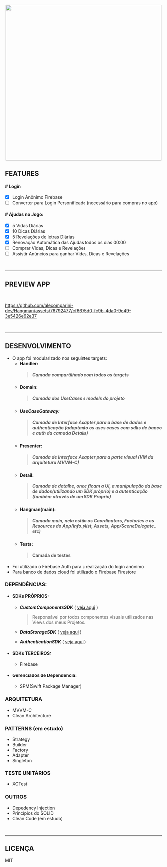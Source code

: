 
<h3 align="center">
  <br>
  <img src="https://github.com/alecomparini-dev/Hangman/assets/76792477/7a7b9d00-1a23-4329-812e-8d6171e9958f" width="500">
  <br>
</h3>

## FEATURES

#### # Login
- [x] Login Anônimo Firebase
- [ ] Converter para Login Personificado (necessário para compras no app)

#### # Ajudas no Jogo:
- [x] 5 Vidas Diárias
- [x] 10 Dicas Diárias
- [x] 5 Revelações de letras Diárias
- [x] Renovação Automática das Ajudas todos os dias 00:00
- [ ] Comprar Vidas, Dicas e Revelações
- [ ] Assistir Anúncios para ganhar Vidas, Dicas e Revelações

<br>

---
## PREVIEW APP

<br>

https://github.com/alecomparini-dev/Hangman/assets/76792477/cf6675d0-fc9b-4da0-9e49-3e5426e62e37

<br>

---
## DESENVOLVIMENTO
- O app foi modularizado nos seguintes targets:
  - **Handler:**
    > ##### Camada compartilhado com todos os targets
  - **Domain:**
    > ##### Camada dos UseCases e models do projeto
  - ***UseCaseGateway:***
    > ##### Camada de Interface Adapter para a base de dados e authenticação (adaptanto os uses cases com sdks de banco e auth da camada Details)
  - **Presenter:**
    > ##### Camada de Interface Adapter para a parte visual (VM da arquitetura MVVM-C)
  - **Detail:**
    > ##### Camada de detalhe, onde ficam a UI, a manipulação da base de dados(utilizando um SDK próprio) e a autenticação (também através de um SDK Próprio)
  - **Hangman(main):**
    > ##### Camada main, nela estão os Coordinators, Factories e os Resources do App(Info.plist, Assets, App/SceneDelegate.. etc)
  - **Tests:**
    > #### Camada de testes
- Foi utilizado o Firebase Auth para a realização do login anônimo
- Para banco de dados cloud foi utilizado o Firebase Firestore

### DEPENDÊNCIAS: 
- #### SDKs PRÓPRIOS:
  - ***CustomComponentsSDK*** ( [veja aqui](https://github.com/alecomparini-dev/CustomComponentsSDK/tree/develop/Sources/CustomComponents/Components) )
    > Responsável por todos componentes visuais utilizados nas Views dos meus Projetos.
    
  - ***DataStorageSDK*** ( [veja aqui](https://github.com/alecomparini-dev/DataStorageSDK) )
  - ***AuthenticationSDK*** ( [veja aqui](https://github.com/alecomparini-dev/AuthenticationSDK) )
  
- #### SDKs TERCEIROS:
  - Firebase
 
- #### Gerenciados de Depêndencia:
  - SPM(Swift Package Manager)

### ARQUITETURA
- MVVM-C
- Clean Architecture

### PATTERNS (em estudo)
- Strategy
- Builder
- Factory
- Adapter
- Singleton

### TESTE UNITÁRIOS
- XCTest

### OUTROS
- Depedency Injection
- Princípios do SOLID
- Clean Code (em estudo)


<br>

---
## LICENÇA
MIT


